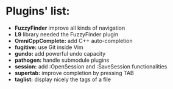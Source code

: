 Plugins' list:
==============

 - **FuzzyFinder**       improve all kinds of navigation 
 - **L9**                library needed the FuzzyFinder plugin
 - **OmniCppComplete:**  add C++ auto-completion
 - **fugitive:**         use Git inside Vim
 - **gundo:**            add powerful undo capacity
 - **pathogen:**         handle submodule plugins
 - **session:**          add :OpenSession and :SaveSession functionalities
 - **supertab:**         improve completion by pressing TAB
 - **taglist:**          display nicely the tags of a file

